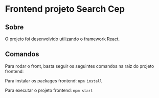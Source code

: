 # Frontend projeto Search Cep

## Sobre
O projeto foi desenvolvido utilizando o framework React.

## Comandos
Para rodar o front, basta seguir os seguintes comandos na raiz do projeto frontend:

Para instalar os packages frontend:
```npm install```

Para executar o projeto frontend:
```npm start```